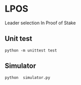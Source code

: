 # LPOS

Leader selection In Proof of Stake

## Unit test

`python -m unittest test`

## Simulator
` python  simulator.py `